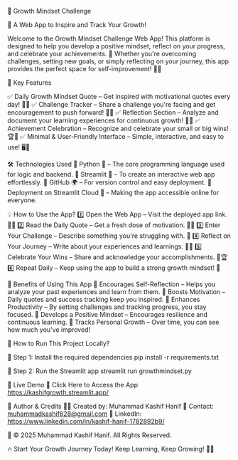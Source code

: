 🌱 Growth Mindset Challenge

🚀 A Web App to Inspire and Track Your Growth!

Welcome to the Growth Mindset Challenge Web App! This platform is designed to help you develop a positive mindset, reflect on your progress, and celebrate your achievements. 🌟 Whether you're overcoming challenges, setting new goals, or simply reflecting on your journey, this app provides the perfect space for self-improvement! 💪✨

📌 Key Features

✅ Daily Growth Mindset Quote – Get inspired with motivational quotes every day! 💬🔥
✅ Challenge Tracker – Share a challenge you're facing and get encouragement to push forward! 🎯💡
✅ Reflection Section – Analyze and document your learning experiences for continuous growth! 💭📝
✅ Achievement Celebration – Recognize and celebrate your small or big wins! 🏆🎉
✅ Minimal & User-Friendly Interface – Simple, interactive, and easy to use! 🖥️🌟

🛠️ Technologies Used
🔹 Python 🐍 – The core programming language used for logic and backend.
🔹 Streamlit 🎈 – To create an interactive web app effortlessly.
🔹 GitHub 🌍 – For version control and easy deployment.
🔹 Deployment on Streamlit Cloud 🚀 – Making the app accessible online for everyone.

💡 How to Use the App?
1️⃣ Open the Web App – Visit the deployed app link. 🔗✨
2️⃣ Read the Daily Quote – Get a fresh dose of motivation. 🌟💭
3️⃣ Enter Your Challenge – Describe something you're struggling with. 🎯
4️⃣ Reflect on Your Journey – Write about your experiences and learnings. 📝💡
5️⃣ Celebrate Your Wins – Share and acknowledge your accomplishments. 🎉🏆
6️⃣ Repeat Daily – Keep using the app to build a strong growth mindset! 🚀

🎯 Benefits of Using This App
🌟 Encourages Self-Reflection – Helps you analyze your past experiences and learn from them.
🌟 Boosts Motivation – Daily quotes and success tracking keep you inspired.
🌟 Enhances Productivity – By setting challenges and tracking progress, you stay focused.
🌟 Develops a Positive Mindset – Encourages resilience and continuous learning.
🌟 Tracks Personal Growth – Over time, you can see how much you've improved!

📌 How to Run This Project Locally?

📌 Step 1: Install the required dependencies
pip install -r requirements.txt

📌 Step 2: Run the Streamlit app
streamlit run growthmindset.py

🔗 Live Demo
🚀 Click Here to Access the App
https://kashifgrowth.streamlit.app/

📌 Author & Credits
👨‍💻 Created by: Muhammad Kashif Hanif
📧 Contact: muhammadkashif628@gmail.com
🔗 LinkedIn: https://www.linkedin.com/in/kashif-hanif-1782892b9/

🔖 © 2025 Muhammad Kashif Hanif. All Rights Reserved.

🔥 Start Your Growth Journey Today! Keep Learning, Keep Growing! 🚀🌱


